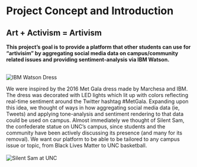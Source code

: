 <!-- <a name = "requirements"></a>
# Requirements Deliverables
* [Project Concept](#concept)
* [Users and Use Cases](#uses)
* [Personas](#personas)
* [Platform](#platform)
* [Team Roles, Rules, and Meetings](#roles)
* [Prototype](http://vue-twitter-stream-watson.mybluemix.net/ "app") -->

# <a name="concept"></a>Project Concept and Introduction
## Art + Activism = Artivism
**This project’s goal is to provide a platform that other students can use for “artivisim” by aggregating social media data on campus/community related issues and providing sentiment-analysis via IBM Watson.**
<br />
<br />

![IBM Watson Dress](https://media.wired.com/photos/592704e7f3e2356fd800b338/master/w_582,c_limit/KK_FINAL-Red-Carpet-1.jpg)

We were inspired by the 2016 Met Gala dress made by Marchesa and IBM. The dress was decorated with LED lights which lit up with colors reflecting real-time sentiment around the Twitter hashtag #MetGala. Expanding upon this idea, we thought of ways in how aggregating social media data (ie, Tweets) and applying tone-analysis and sentiment rendering to that data could be used on campus. 
Almost immediately we thought of Silent Sam, the confederate statue on UNC’s campus, since students and the community have been actively discussing its presence (and many for its removal). We want our platform to be able to be tailored to any campus issue or topic, from Black Lives Matter to UNC basketball.  
<br />
![Silent Sam at UNC](http://www.newsobserver.com/news/local/crime/mj3rol/picture167359702/alternates/FREE_640/RAL_%20081317-SILENT-SAM-TEL-004)
